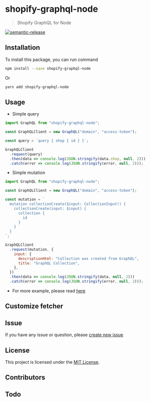 # shopify-graphql-node

> Shopify GraphQL for Node

[![semantic-release](https://img.shields.io/badge/%20%20%F0%9F%93%A6%F0%9F%9A%80-semantic--release-e10079.svg)](https://github.com/semantic-release/semantic-release)

## Installation

To install this package, you can run command

```bash
npm install --save shopify-graphql-node
```

Or 

```bash
yarn add shopify-graphql-node
```

## Usage

* Simple query

```javascript
import GraphQL from "shopify-graphql-node";

const GraphQLClient = new GraphQL("domain", "access-token");

const query = `query { shop { id } }`;

GraphQLClient
  .request(query)
  .then(data => console.log(JSON.stringify(data.shop, null, 2)))
  .catch(error => console.log(JSON.stringify(error, null, 2)));

```

* Simple mutation

```javascript
import GraphQL from "shopify-graphql-node";

const GraphQLClient = new GraphQL("domain", "access-token");

const mutation = `
  mutation collectionCreate($input: CollectionInput!) {
    collectionCreate(input: $input) {
      collection {
        id
      }
    }
  }
`;

GraphQLClient
  .request(mutation, {
    input: {
      descriptionHtml: "Collection was created from GraphQL",
      title: "GraphQL Collection",
    },
  })
  .then(data => console.log(JSON.stringify(data, null, 2)))
  .catch(error => console.log(JSON.stringify(error, null, 2)));

```

* For more example, please read [here](examples)

## Customize fetcher

## Issue

If you have any issue or question, please [create new issue](https://github.com/baorv/shopify-graphql-node/issues/new)

## License

This project is licensed under the [MIT License](LICENSE).

## Contributors

## Todo